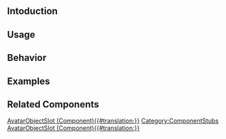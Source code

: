 <languages></languages> <translate>

## Intoduction

## Usage

## Behavior

## Examples

## Related Components

</translate>

[AvatarObjectSlot
(Component){{#translation:}}](Category:Components{{#translation:}} "wikilink")
[Category:ComponentStubs](Category:ComponentStubs "wikilink")
[AvatarObjectSlot
(Component){{#translation:}}](Category:Components:Users:Common_Avatar_System{{#translation:}} "wikilink")